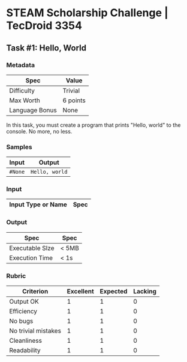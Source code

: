 # STEAM Scholarship Challenge | TecDroid 3354
## Task  #1: Hello, World

### Metadata
| Spec | Value |
| ---- | ---- |
| Difficulty | Trivial |
| Max Worth | 6 points |
| Language Bonus | None |

In this task, you must create a program that prints "Hello, world" to the console. No more, no less.

### Samples
| Input | Output |
| ---- | ---- |
| `#None` | `Hello, world` |

### Input
| Input Type or Name | Spec |
| ---- | ---- |

### Output
| Spec | Spec |
| ---- | ---- |
| Executable SIze | < 5MB |
| Execution Time | < 1s |

### Rubric
| Criterion | Excellent | Expected | Lacking |
| ---- | ---- | ---- | ---- |
| Output OK | 1 | 1 | 0 |
| Efficiency | 1 | 1 | 0 |
| No bugs | 1 | 1 | 0 |
| No trivial mistakes | 1 | 1 | 0 |
| Cleanliness | 1 | 1 | 0 |
| Readability | 1 | 1 | 0 |
